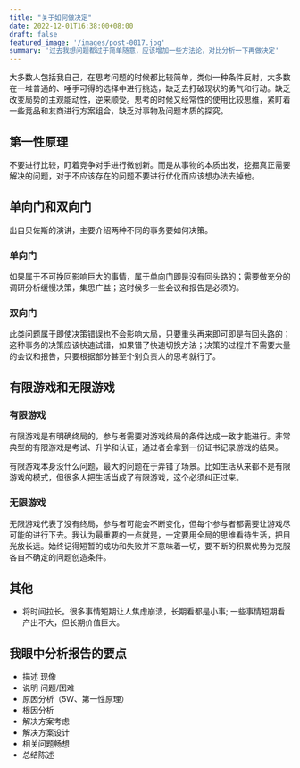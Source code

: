 ```yaml
---
title: "关于如何做决定"
date: 2022-12-01T16:38:00+08:00
draft: false
featured_image: '/images/post-0017.jpg'
summary: '过去我想问题都过于简单随意，应该增加一些方法论，对比分析一下再做决定'
---
```


大多数人包括我自己，在思考问题的时候都比较简单，类似一种条件反射，大多数在一堆普通的、唾手可得的选择中进行挑选，缺乏去打破现状的勇气和行动。缺乏改变局势的主观能动性，逆来顺受。思考的时候又经常性的使用比较思维，紧盯着一些竞品和友商进行方案组合，缺乏对事物及问题本质的探究。

## 第一性原理

不要进行比较，盯着竞争对手进行微创新。而是从事物的本质出发，挖掘真正需要解决的问题，对于不应该存在的问题不要进行优化而应该想办法去掉他。

## 单向门和双向门

出自贝佐斯的演讲，主要介绍两种不同的事务要如何决策。

### 单向门

如果属于不可挽回影响巨大的事情，属于单向门即是没有回头路的；需要做充分的调研分析缓慢决策，集思广益；这时候多一些会议和报告是必须的。

### 双向门

此类问题属于即使决策错误也不会影响大局，只要重头再来即可即是有回头路的；这种事务的决策应该快速试错，如果错了快速切换方法；决策的过程并不需要大量的会议和报告，只要根据部分甚至个别负责人的思考就行了。

## 有限游戏和无限游戏

### 有限游戏

有限游戏是有明确终局的，参与者需要对游戏终局的条件达成一致才能进行。非常典型的有限游戏是考试、升学和认证，通过者会拿到一份证书记录游戏的结果。

有限游戏本身没什么问题，最大的问题在于弄错了场景。比如生活从来都不是有限游戏的模式，但很多人把生活当成了有限游戏，这个必须纠正过来。

### 无限游戏

无限游戏代表了没有终局，参与者可能会不断变化，但每个参与者都需要让游戏尽可能的进行下去。我认为最重要的一点就是，一定要用全局的思维看待生活，把目光放长远。始终记得短暂的成功和失败并不意味着一切，要不断的积累优势为克服各自不确定的问题创造条件。

## 其他

- 将时间拉长。很多事情短期让人焦虑崩溃，长期看都是小事; 一些事情短期看产出不大，但长期价值巨大。

## 我眼中分析报告的要点

- 描述 现像
- 说明 问题/困难
- 原因分析（5W、第一性原理）
- 根因分析
- 解决方案考虑
- 解决方案设计
- 相关问题畅想
- 总结陈述